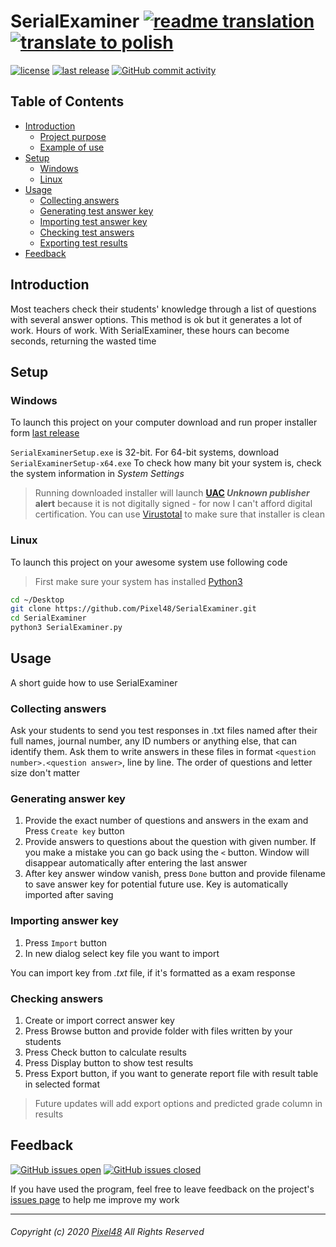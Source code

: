 # SerialExaminer [![readme translation](https://img.shields.io/badge/readme%20translation-english-blue?color=00f&logo=google-translate&logoColor=fff&style=for-the-badge)][readme-en] [![translate to polish](https://img.shields.io/badge/-polish-red?color=f00&style=for-the-badge)][readme-pl]
  [![license](https://img.shields.io/github/license/Pixel48/SerialExaminer?color=brown)](https://github.com/Pixel48/SerialExaminer/blob/master/LICENSE)
  [![last release](https://img.shields.io/github/v/release/Pixel48/SerialExaminer?color=brightgreen&label=version)](https://github.com/Pixel48/SerialExaminer/releases/latest)
  [![GitHub commit activity](https://img.shields.io/github/commit-activity/m/Pixel48/SerialExaminer?color=informational&logo=github)]()

## Table of Contents
  - [Introduction](#introduction)
    - [Project purpose](#project-purpose)
    - [Example of use](#example-of-use)
  - [Setup](#setup)
    - [Windows](#windows)
    - [Linux](#linux)
  - [Usage](#usage)
    - [Collecting answers](#collecting-answers)
    - [Generating test answer key](#generating-test-answer-key)
    - [Importing test answer key](#importing-test-answer-key)
    - [Checking test answers](#chacking-test-answers)
    - [Exporting test results](#exporting-test-results)
  - [Feedback](#feedback)

## Introduction
  Most teachers check their students' knowledge through a list of questions with several answer options. This method is ok but it generates a lot of work. Hours of work. With SerialExaminer, these hours can become seconds, returning the wasted time

## Setup

### Windows
  To launch this project on your computer download and run proper installer form [last release][latest-release]

  `SerialExaminerSetup.exe` is 32-bit. For 64-bit systems, download `SerialExaminerSetup-x64.exe`
  To check how many bit your system is, check the system information in _System Settings_

  > Running downloaded installer will launch __[UAC](https://en.wikipedia.org/wiki/User_Account_Control) *Unknown publisher* alert__ because it is not digitally signed - for now I can't afford digital certification. You can use [Virustotal](https://www.virustotal.com/gui/home/upload) to make sure that installer is clean

### Linux
  To launch this project on your awesome system use following code
  > First make sure your system  has installed [Python3](https://www.python.org)

  ```bash
  cd ~/Desktop
  git clone https://github.com/Pixel48/SerialExaminer.git
  cd SerialExaminer
  python3 SerialExaminer.py
  ```

## Usage
  A short guide how to use SerialExaminer

### Collecting answers
  Ask your students to send you test responses in .txt files named after their full names, journal number, any ID numbers or anything else, that can identify them. Ask them to write answers in these files in format `<question number>.<question answer>`, line by line. The order of questions and letter size don't matter

### Generating answer key
  1. Provide the exact number of questions and answers in the exam and Press `Create key` button
  2. Provide answers to questions about the question with given number. If you make a mistake you can go back using the `<` button. Window will disappear automatically after entering the last answer
  3. After key answer window vanish, press `Done` button and provide filename to save answer key for potential future use. Key is automatically imported after saving

### Importing answer key
  1. Press `Import` button
  2. In new dialog select key file you want to import

  You can import key from _.txt_ file, if it's formatted as a exam response

### Checking answers
  1. Create or import correct answer key
  2. Press Browse button and provide folder with files written by your students
  3. Press Check button to calculate results
  4. Press Display button to show test results
  5. Press Export button, if you want to generate report file with result table in selected format
  > Future updates will add export options and predicted grade column in results

## Feedback
  [![GitHub issues open](https://img.shields.io/github/issues-raw/Pixel48/SerialExaminer?color=yellow)][issues]
  [![GitHub issues closed](https://img.shields.io/github/issues-closed-raw/Pixel48/SerialExaminer?color=red)][issues]

  If you have used the program, feel free to leave feedback on the project's [issues page][issues] to help me improve my work

---
###### Copyright (c) 2020 [Pixel48](https://github.com/Pixel48/) All Rights Reserved
  [readme-en]: ./README.md "English translation"
  [readme-pl]: ./README-PL.md "Polskie tłumaczenie"
  [latest-release]: https://github.com/Pixel48/SerialExaminer/releases/latest
  [issues]: https://github.com/Pixel48/SerialExaminer/issues
